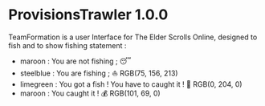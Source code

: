 ProvisionsTrawler 1.0.0
=============

TeamFormation is a user Interface for The Elder Scrolls Online, designed to fish and to show fishing statement :

 - maroon : You are not fishing ; 😴
 - steelblue : You are fishing ;  ⛵ RGB(75, 156, 213)
 - limegreen : You got a fish ! You have to caught it ! 🎣 RGB(0, 204, 0) 
 - maroon : You caught it ! 💰 RGB(101, 69, 0)
